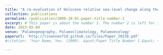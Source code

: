 ```yaml
---
title: "A re-evaluation of Holocene relative sea-level change along the Fujian coast, southeastern China"
collection: publications
permalink: /publication/2009-10-01-paper-title-number-1
excerpt: #'This paper is about the number 1. The number 2 is left for future work.'
date: 2023-05-04
venue: 'Palaeogeography, Palaeoclimatology, Palaeoecology'
paperurl: 'http://linannan719.github.io/files/Paper_2023b.pdf'
#citation: 'Your Name, You. (2009). &quot;Paper Title Number 1.&quot; <i>Journal 1</i>. 1(1).'

---
```

